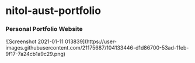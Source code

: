 # nitol-aust-portfolio
<h3>Personal Portfolio Website</h3>
![Screenshot 2021-01-11 013839](https://user-images.githubusercontent.com/21175687/104133446-d1d86700-53ad-11eb-9f17-7a24cb1a9c29.png)
